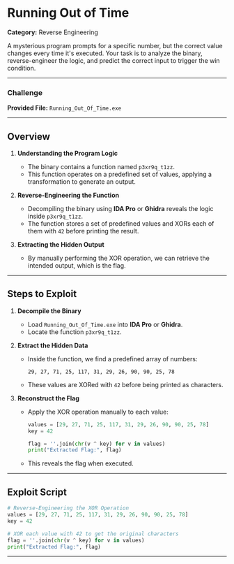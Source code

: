 # Running Out of Time  

**Category:** Reverse Engineering  

A mysterious program prompts for a specific number, but the correct value changes every time it's executed. Your task is to analyze the binary, reverse-engineer the logic, and predict the correct input to trigger the win condition.  

---

### Challenge  

**Provided File:** `Running_Out_Of_Time.exe`  

---

## Overview  

1. **Understanding the Program Logic**  
   - The binary contains a function named `p3xr9q_t1zz`.  
   - This function operates on a predefined set of values, applying a transformation to generate an output.  

2. **Reverse-Engineering the Function**  
   - Decompiling the binary using **IDA Pro** or **Ghidra** reveals the logic inside `p3xr9q_t1zz`.  
   - The function stores a set of predefined values and XORs each of them with `42` before printing the result.  

3. **Extracting the Hidden Output**  
   - By manually performing the XOR operation, we can retrieve the intended output, which is the flag.  

---

## Steps to Exploit  

1. **Decompile the Binary**  
   - Load `Running_Out_Of_Time.exe` into **IDA Pro** or **Ghidra**.  
   - Locate the function `p3xr9q_t1zz`.  

2. **Extract the Hidden Data**  
   - Inside the function, we find a predefined array of numbers:  
     ```plaintext
     29, 27, 71, 25, 117, 31, 29, 26, 90, 90, 25, 78
     ```
   - These values are XORed with `42` before being printed as characters.  

3. **Reconstruct the Flag**  
   - Apply the XOR operation manually to each value:  
     ```python
     values = [29, 27, 71, 25, 117, 31, 29, 26, 90, 90, 25, 78]
     key = 42

     flag = ''.join(chr(v ^ key) for v in values)
     print("Extracted Flag:", flag)
     ```
   - This reveals the flag when executed.  

---

## Exploit Script  

```python
# Reverse-Engineering the XOR Operation
values = [29, 27, 71, 25, 117, 31, 29, 26, 90, 90, 25, 78]
key = 42

# XOR each value with 42 to get the original characters
flag = ''.join(chr(v ^ key) for v in values)
print("Extracted Flag:", flag)
```

---
